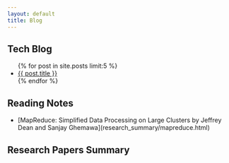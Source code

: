 ```yaml
---
layout: default
title: Blog
---
```


## Tech Blog

<ul>
  {% for post in site.posts limit:5 %}
    <li>
      <a href="{{ post.url }}">{{ post.title }}</a>
    </li>
  {% endfor %}
</ul>

## Reading Notes
<ul>
    <li>
        [MapReduce: Simplified Data Processing on Large Clusters by Jeffrey Dean and Sanjay Ghemawa](research_summary/mapreduce.html)
    </li>
</ul>

## Research Papers Summary

### []()
